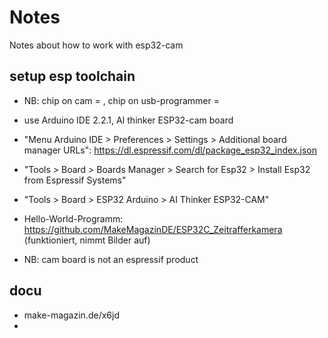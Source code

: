 # Notes
Notes about how to work with esp32-cam


## setup esp toolchain
   * NB: chip on cam = , chip on usb-programmer = 
   * use Arduino IDE 2.2.1, AI thinker ESP32-cam board
   * "Menu Arduino IDE > Preferences > Settings > Additional board manager URLs": https://dl.espressif.com/dl/package_esp32_index.json
   * "Tools > Board > Boards Manager > Search for Esp32 > Install Esp32 from Espressif Systems"
   * "Tools > Board > ESP32 Arduino > AI Thinker ESP32-CAM"
   * Hello-World-Programm: https://github.com/MakeMagazinDE/ESP32C_Zeitrafferkamera (funktioniert, nimmt Bilder auf)

   * NB: cam board is not an espressif product

## docu
   * make-magazin.de/x6jd
   *
